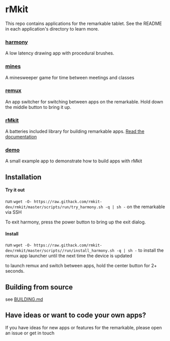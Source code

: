 # rMkit

This repo contains applications for the remarkable tablet. See the README in
each application's directory to learn more.

### [harmony](src/harmony)

A low latency drawing app with procedural brushes.

### [mines](src/minesweeper)

A minesweeper game for time between meetings and classes

### [remux](src/remux)

An app switcher for switching between apps on the remarkable. Hold down the
middle button to bring it up.

### [rMkit](src/rmkit)

A batteries included library for building remarkable apps. [Read the documentation](https://rmkit-dev.github.io/rmkit)

### [demo](src/demo)

A small example app to demonstrate how to build apps with rMkit


## Installation

#### Try it out

run `wget -O- https://raw.githack.com/rmkit-dev/rmkit/master/scripts/run/try_harmony.sh -q | sh -` on the remarkable via SSH

To exit harmony, press the power button to bring up the exit dialog.

#### Install

run `wget -O- https://raw.githack.com/rmkit-dev/rmkit/master/scripts//run/install_harmony.sh -q | sh -` to install the remux app launcher until the next time the device is updated

to launch remux and switch between apps, hold the center button for 2+ seconds.

## Building from source

see [BUILDING.md](docs/BUILDING.md)

## Have ideas or want to code your own apps?

If you have ideas for new apps or features for the remarkable, please open an issue
or get in touch
